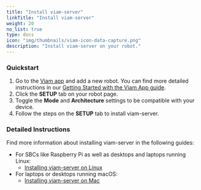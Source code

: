```yaml
---
title: "Install viam-server"
linkTitle: "Install viam-server"
weight: 20
no_list: true
type: docs
icon: "img/thumbnails/viam-icon-data-capture.png"
description: "Install viam-server on your robot."
---
```


### Quickstart

1. Go to the [Viam app](https://app.viam.com) and add a new robot.
You can find more detailed instructions in our [Getting Started with the Viam App guide](/program/app-usage/#adding-a-new-robot).
2. Click the **SETUP** tab on your robot page.
3. Toggle the **Mode** and **Architecture** settings to be compatible with your device.
4. Follow the steps on the **SETUP** tab to install viam-server.

### Detailed Instructions

Find more information about installing viam-server in the following guides:

- For SBCs like Raspberry Pi as well as desktops and laptops running Linux:
  - [Installing viam-server on Linux](/installation/install/linux-install/)
- For laptops or desktops running macOS:
  - [Installing viam-server on Mac](/installation/install/macos-install/)
